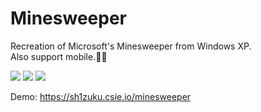 Minesweeper
==

Recreation of Microsoft's Minesweeper from Windows XP.  
Also support mobile.📱🎉

![](https://i.imgur.com/EoSzjCx.png)
![](https://i.imgur.com/ryy5BiC.png)
![](https://i.imgur.com/IdEUMu8.png)

Demo: https://sh1zuku.csie.io/minesweeper
